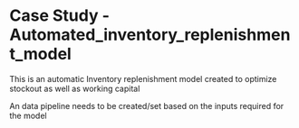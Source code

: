# Case Study - Automated_inventory_replenishment_model

This is an automatic Inventory replenishment model created to optimize stockout as well as working capital

An data pipeline needs to be created/set based on the inputs required for the model
